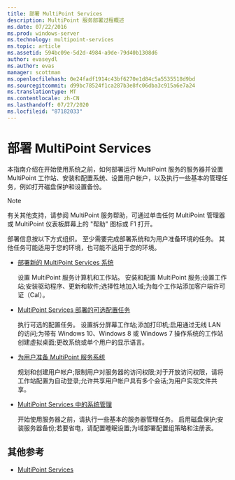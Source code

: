 ```yaml
---
title: 部署 MultiPoint Services
description: MultiPoint 服务部署过程概述
ms.date: 07/22/2016
ms.prod: windows-server
ms.technology: multipoint-services
ms.topic: article
ms.assetid: 594bc09e-5d2d-4984-a9de-79d40b1308d6
author: evaseydl
ms.author: evas
manager: scottman
ms.openlocfilehash: 0e24fadf1914c43bf6270e1d84c5a5535518d9bd
ms.sourcegitcommit: d99bc78524f1ca287b3e8fc06dba3c915a6e7a24
ms.translationtype: MT
ms.contentlocale: zh-CN
ms.lasthandoff: 07/27/2020
ms.locfileid: "87182033"
---
```

# <a name="deploying-multipoint-services"></a>部署 MultiPoint Services

本指南介绍在开始使用系统之前，如何部署运行 MultiPoint 服务的服务器并设置 MultiPoint 工作站、安装和配置系统、设置用户帐户，以及执行一些基本的管理任务，例如打开磁盘保护和设置备份。

> [!NOTE]
> 有关其他支持，请参阅 MultiPoint 服务帮助，可通过单击任何 MultiPoint 管理器或 MultiPoint 仪表板屏幕上的 "帮助" 图标或 F1 打开。

部署信息按以下方式组织。 至少需要完成部署系统和为用户准备环境的任务。 其他任务可能适用于您的环境，也可能不适用于您的环境。
-   [部署新的 MultiPoint Services 系统](Deploy-a-new-MultiPoint-services-system.md)

    设置 MultiPoint 服务计算机和工作站。 安装和配置 MultiPoint 服务;设置工作站;安装驱动程序、更新和软件;选择性地加入域;为每个工作站添加客户端许可证（Cal）。

-   [MultiPoint Services 部署的可选配置任务](Optional-configuration-tasks-for-a-MultiPoint-services-deployment.md)

    执行可选的配置任务。 设置拆分屏幕工作站;添加打印机;启用通过无线 LAN 的访问;为带有 Windows 10、Windows 8 或 Windows 7 操作系统的工作站创建虚拟桌面;更改系统或单个用户的显示语言。

-   [为用户准备 MultiPoint 服务系统](Prepare-your-MultiPoint-services-system-for-users.md)

    规划和创建用户帐户;限制用户对服务器的访问权限;对于开放访问权限，请将工作站配置为自动登录;允许共享用户帐户具有多个会话;为用户实现文件共享。

-   [MultiPoint Services 中的系统管理](System-administration-in-MultiPoint-services.md)

    开始使用服务器之前，请执行一些基本的服务器管理任务。 启用磁盘保护;安装服务器备份;若要省电，请配置睡眠设置;为域部署配置组策略和注册表。

## <a name="additional-references"></a>其他参考

- [MultiPoint Services](MultiPoint-Services.md)
